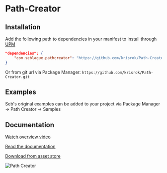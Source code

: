 # Path-Creator

## Installation

Add the following path to dependencies in your manifest to install through [UPM](https://docs.unity3d.com/Packages/com.unity.package-manager-ui@1.8/manual/index.html)
    
```json
"dependencies": {
    "com.seblague.pathcreator": "https://github.com/krisrok/Path-Creator",  
}
```
Or from git url via Package Manager: `https://github.com/krisrok/Path-Creator.git`

## Examples

Seb's original examples can be added to your project via Package Manager -> Path Creator -> Samples

## Documentation    

[Watch overview video](https://www.youtube.com/watch?v=saAQNRSYU9k)

[Read the documentation](https://docs.google.com/document/d/1-FInNfD2GC-fVXO6KyeTSp9OSKst5AzLxDaBRb69b-Y/edit?usp=sharing)

[Download from asset store](https://assetstore.unity.com/packages/tools/utilities/b-zier-path-creator-136082)

![Path Creator](https://i.imgur.com/xqTCNWK.png)
